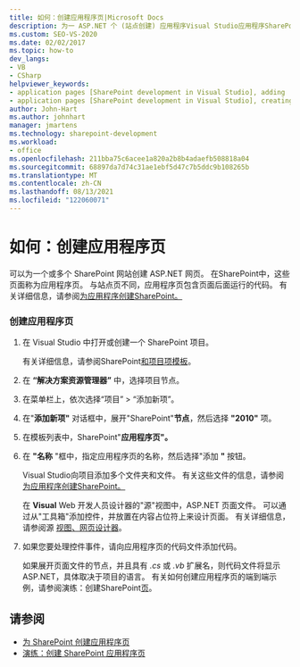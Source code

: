 ```yaml
---
title: 如何：创建应用程序页|Microsoft Docs
description: 为一 ASP.NET 个 (站点创建) 应用程序Visual Studio应用程序SharePoint网页。
ms.custom: SEO-VS-2020
ms.date: 02/02/2017
ms.topic: how-to
dev_langs:
- VB
- CSharp
helpviewer_keywords:
- application pages [SharePoint development in Visual Studio], adding
- application pages [SharePoint development in Visual Studio], creating
author: John-Hart
ms.author: johnhart
manager: jmartens
ms.technology: sharepoint-development
ms.workload:
- office
ms.openlocfilehash: 211bba75c6acee1a820a2b8b4adaefb508818a04
ms.sourcegitcommit: 68897da7d74c31ae1ebf5d47c7b5ddc9b108265b
ms.translationtype: MT
ms.contentlocale: zh-CN
ms.lasthandoff: 08/13/2021
ms.locfileid: "122060071"
---
```

# <a name="how-to-create-an-application-page"></a>如何：创建应用程序页
  可以为一个或多个 SharePoint 网站创建 ASP.NET 网页。 在SharePoint中，这些页面称为应用程序页。 与站点页不同，应用程序页包含页面后面运行的代码。 有关详细信息，请参阅[为应用程序创建SharePoint。](../sharepoint/creating-application-pages-for-sharepoint.md)

### <a name="to-create-an-application-page"></a>创建应用程序页

1. 在 Visual Studio 中打开或创建一个 SharePoint 项目。

     有关详细信息，请参阅SharePoint[和项目项模板](../sharepoint/sharepoint-project-and-project-item-templates.md)。

2. 在 **“解决方案资源管理器”** 中，选择项目节点。

3. 在菜单栏上，依次选择“项目” > “添加新项”。

4. 在"**添加新项"** 对话框中，展开"SharePoint"**节点**，然后选择 **"2010"** 项。

5. 在模板列表中，SharePoint"**应用程序页"。**

6. 在 **"名称** "框中，指定应用程序页的名称，然后选择"添加 **"** 按钮。

     Visual Studio向项目添加多个文件夹和文件。 有关这些文件的信息，请参阅[为应用程序创建SharePoint。](../sharepoint/creating-application-pages-for-sharepoint.md)

     在 **Visual** Web 开发人员设计器的"源"视图中，ASP.NET 页面文件。 可以通过从"工具箱"添加控件，并放置在内容占位符上来设计页面。 有关详细信息，请参阅源 [视图、网页设计器](/previous-versions/aspnet/ms178154\(v\=vs.100\))。

7. 如果您要处理控件事件，请向应用程序页的代码文件添加代码。

     如果展开页面文件的节点，并且具有 *.cs* 或 *.vb* 扩展名，则代码文件将显示 ASP.NET，具体取决于项目的语言。 有关如何创建应用程序页的端到端示例，请参阅演练：创建SharePoint[页](../sharepoint/walkthrough-creating-a-sharepoint-application-page.md)。

## <a name="see-also"></a>请参阅
- [为 SharePoint 创建应用程序页](../sharepoint/creating-application-pages-for-sharepoint.md)
- [演练：创建 SharePoint 应用程序页](../sharepoint/walkthrough-creating-a-sharepoint-application-page.md)
